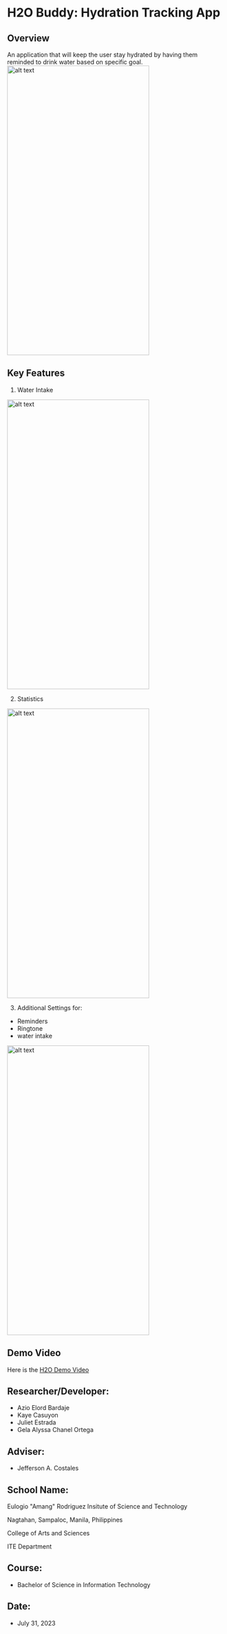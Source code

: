 # H2O Buddy: Hydration Tracking App



## Overview
An application that will keep the user stay hydrated by having them reminded to drink water based on specific goal.
<img src="https://github.com/code-azel/H2O-Remind/assets/116578446/a4374f37-cfff-4920-aaaa-ee8aba27a834" alt="alt text" width="330" height="672" />




## Key Features
1. Water Intake
<img src="https://github.com/code-azel/H2O-Remind/assets/116578446/b953a037-77f4-44ad-b1df-74dc37b6501d" alt="alt text" width="330" height="672" />


2. Statistics
<img src="https://github.com/code-azel/H2O-Remind/assets/116578446/1c673d33-2ff2-403a-88ab-5afb8511ff5a" alt="alt text" width="330" height="672" />


3. Additional Settings for:
  - Reminders
  - Ringtone
  - water intake
<img src="https://github.com/code-azel/H2O-Remind/assets/116578446/bb1e33a7-e41e-4134-a37c-8194b16c323d" alt="alt text" width="330" height="672" />



## Demo Video
Here is the
[H2O Demo Video](https://drive.google.com/file/d/1h85f2FTU7KrRKcLfqcU0TxsmpbjGf6IP/view?fbclid=IwAR0Q_u9oceODJJNmV77efBf47taZ9oWmvytC9T-LCw0YPPSNtLYi6SehLjA)
## Researcher/Developer:
- Azio Elord Bardaje
- Kaye Casuyon
- Juliet Estrada
- Gela Alyssa Chanel Ortega
## Adviser:
- Jefferson A. Costales
## School Name:
Eulogio "Amang" Rodriguez Insitute of Science and Technology<br>

Nagtahan, Sampaloc, Manila, Philippines<br>

College of Arts and Sciences<br>

ITE Department
## Course:
- Bachelor of Science in Information Technology

## Date: 
- July 31, 2023

